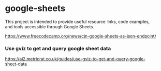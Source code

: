 # google-sheets

This project is intended to provide useful resource links, code examples, and tools accessible through Google Sheets.



https://www.freecodecamp.org/news/cjn-google-sheets-as-json-endpoint/


### Use gviz to get and query google sheet data
https://ai2.metricrat.co.uk/guides/use-gviz-to-get-and-query-google-sheet-data
